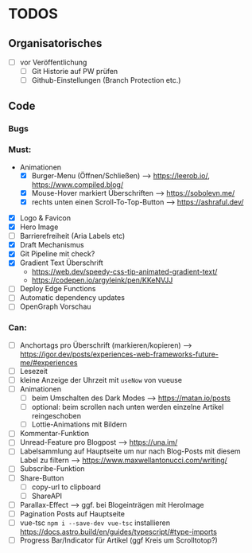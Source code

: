 # TODOS

## Organisatorisches

- [ ] vor Veröffentlichung
  - [ ] Git Historie auf PW prüfen
  - [ ] Github-Einstellungen (Branch Protection etc.)

## Code

### Bugs

### Must:

- Animationen
  - [x] Burger-Menu (Öffnen/Schließen) --> https://leerob.io/, https://www.compiled.blog/
  - [x] Mouse-Hover markiert Überschriften --> https://sobolevn.me/
  - [x] rechts unten einen Scroll-To-Top-Button --> https://ashraful.dev/
- [x] Logo & Favicon
- [x] Hero Image
- [ ] Barrierefreiheit (Aria Labels etc)
- [x] Draft Mechanismus
- [x] Git Pipeline mit check?
- [x] Gradient Text Überschrift
  - https://web.dev/speedy-css-tip-animated-gradient-text/
  - https://codepen.io/argyleink/pen/KKeNVJJ
- [ ] Deploy Edge Functions
- [ ] Automatic dependency updates
- [ ] OpenGraph Vorschau

### Can:

- [ ] Anchortags pro Überschrift (markieren/kopieren) --> https://igor.dev/posts/experiences-web-frameworks-future-me/#experiences
- [ ] Lesezeit
- [ ] kleine Anzeige der Uhrzeit mit `useNow` von vueuse
- [ ] Animationen
  - [ ] beim Umschalten des Dark Modes --> https://matan.io/posts
  - [ ] optional: beim scrollen nach unten werden einzelne Artikel reingeschoben
  - [ ] Lottie-Animations mit Bildern
- [ ] Kommentar-Funktion
- [ ] Unread-Feature pro Blogpost --> https://una.im/
- [ ] Labelsammlung auf Hauptseite um nur nach Blog-Posts mit diesem Label zu filtern --> https://www.maxwellantonucci.com/writing/
- [ ] Subscribe-Funktion
- [ ] Share-Button
  - [ ] copy-url to clipboard
  - [ ] ShareAPI
- [ ] Parallax-Effect --> ggf. bei Blogeinträgen mit HeroImage
- [ ] Pagination Posts auf Hauptseite
- [ ] vue-tsc `npm i --save-dev vue-tsc` installieren https://docs.astro.build/en/guides/typescript/#type-imports
- [ ] Progress Bar/Indicator für Artikel (ggf Kreis um Scrolltotop?)
